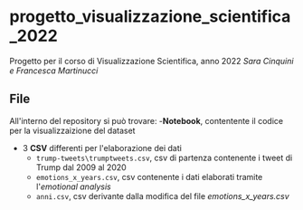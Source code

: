 # progetto_visualizzazione_scientifica_2022
Progetto per il corso di Visualizzazione Scientifica, anno 2022
_Sara Cinquini e Francesca Martinucci_

## File
All'interno del repository si può trovare:
-**Notebook**, contentente il codice per la visualizzaizione del dataset
- 3 **CSV** differenti per l'elaborazione dei dati
  - ```trump-tweets\trumptweets.csv```, csv di partenza contenente i tweet di Trump dal 2009 al 2020
  - ```emotions_x_years.csv```, csv contenente i dati elaborati tramite l'_emotional analysis_
  - ```anni.csv```, csv derivante dalla modifica del file *emotions_x_years.csv*


